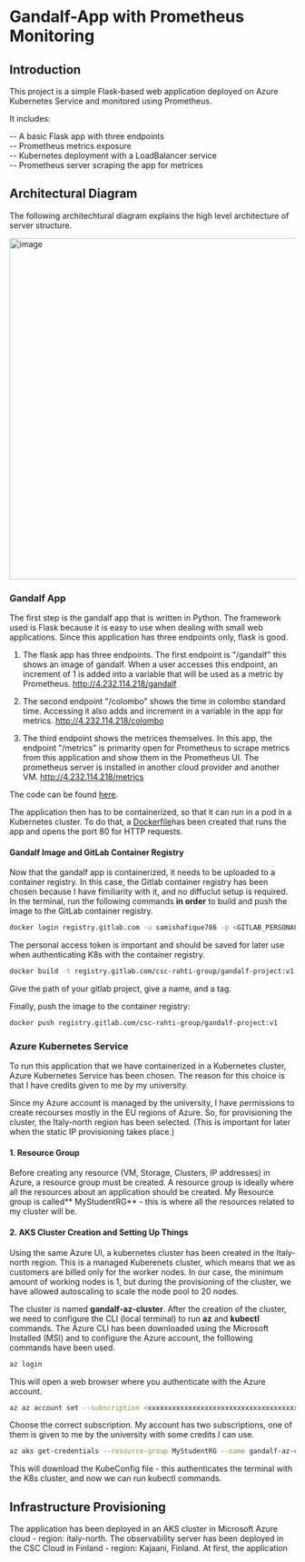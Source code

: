 # Gandalf-App with Prometheus Monitoring

## Introduction

This project is a simple Flask-based web application deployed on Azure Kubernetes Service and monitored using Prometheus. 

It includes:

 --  A basic Flask app with three endpoints  
 --  Prometheus metrics exposure  
 --  Kubernetes deployment with a LoadBalancer service  
 --  Prometheus server scraping the app for metrices
 

## Architectural Diagram

The following architechtural diagram explains the high level architecture of server structure. 

<img width="771" height="601" alt="image" src="https://github.com/user-attachments/assets/a93a9dc7-635d-4a6c-84da-c024ced16775" />

### Gandalf App

The first step is the gandalf app that is written in Python. The framework used is Flask because it is easy to use when dealing with small web applications. Since this application has three endpoints only, flask is good.

1. The flask app has three endpoints. The first endpoint is "/gandalf" this shows an image of gandalf. When a user accesses this endpoint, an increment of 1 is added into a variable that will be used as a metric by Prometheus. http://4.232.114.218/gandalf

2. The second endpoint "/colombo" shows the time in colombo standard time. Accessing it also adds and increment in a variable in the app for metrics. http://4.232.114.218/colombo

3. The third endpoint shows the metrices themselves. In this app, the endpoint "/metrics" is primarity open for Prometheus to scrape metrics from this application and show them in the Prometheus UI. The prometheus server is installed in another cloud provider and another VM. http://4.232.114.218/metrics

The code can be found [here](https://github.com/samishafique786/observability-w-prometheus/blob/main/pyapp/app.py). 

The application then has to be containerized, so that it can run in a pod in a Kubernetes cluster. To do that, a [Dockerfile](https://github.com/samishafique786/observability-w-prometheus/blob/main/pyapp/Dockerfile)has been created that runs the app and opens the port 80 for HTTP requests.

#### Gandalf Image and GitLab Container Registry

Now that the gandalf app is containerized, it needs to be uploaded to a container registry. In this case, the Gitlab container registry has been chosen because I have fimiliarity with it, and no diffuclut setup is required. In the terminal, run the following commands **in order** to build and push the image to the GitLab container registry.

```bash
docker login registry.gitlab.com -u samishafique786 -p <GITLAB_PERSONAL_ACCESS_TOKEN>
```
The personal access token is important and should be saved for later use when authenticating K8s with the container registry.
```bash
docker build -t registry.gitlab.com/csc-rahti-group/gandalf-project:v1 .
```
Give the path of your gitlab project, give a name, and a tag. 

Finally, push the image to the container registry:
```bash
docker push registry.gitlab.com/csc-rahti-group/gandalf-project:v1
```




### Azure Kubernetes Service

To run this application that we have containerized in a Kubernetes cluster, Azure Kubernetes Service has been chosen. The reason for this choice is that I have credits given to me by my university.

Since my Azure account is managed by the university, I have permissions to create recourses mostly in the EU regions of Azure. So, for provisioning the cluster, the Italy-north region has been selected. (This is important for later when the static IP provisioning takes place.) 

#### 1. Resource Group

Before creating any resource (VM, Storage, Clusters, IP addresses) in Azure, a resource group must be created. A resource group is ideally where all the resources about an application should be created. My Resource group is called** MyStudentRG** - this is where all the resources related to my cluster will be. 

#### 2. AKS Cluster Creation and Setting Up Things 

Using the same Azure  UI, a kubernetes cluster has been created in the Italy-north region. This is a managed Kuberenets cluster, which means that we as customers are billed only for the worker nodes. In our case, the minimum amount of working nodes is 1, but during the provisioning of the cluster, we have allowed autoscaling to scale the node pool to 20 nodes.

The cluster is named **gandalf-az-cluster**. After the creation of the cluster, we need to configure the CLI (local terminal) to run **az** and **kubectl** commands. The Azure CLI has been downloaded using the Microsoft Installed (MSI) and to configure the Azure account, the folllowing commands have been used. 

```bash
az login
```
This will open a web browser where you authenticate with the Azure account. 

```bash
az az account set --subscription <xxxxxxxxxxxxxxxxxxxxxxxxxxxxxxxxxxxxxxxxxx>
```
Choose the correct subscription. My account has two subscriptions, one of them is given to me by the university with some credits I can use. 

```bash
az aks get-credentials --resource-group MyStudentRG --name gandalf-az-cluster --overwrite-existing
```
This will download the KubeConfig file - this authenticates the terminal with the K8s cluster, and now we can run kubectl commands.




## Infrastructure Provisioning

The application has been deployed in an AKS cluster in Microsoft Azure cloud - region: italy-north. The observability server has been deployed in the CSC Cloud in Finland - region: Kajaani, Finland. At first, the application 
